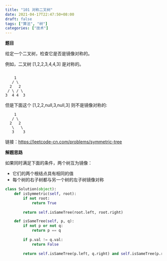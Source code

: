 ```yaml
---
title: "101 对称二叉树"
date: 2021-04-17T22:47:50+08:00
draft: false
tags: ["算法", "树"]
categories: ["技术"]
---
```


**题目**

给定一个二叉树，检查它是否是镜像对称的。

例如，二叉树 [1,2,2,3,4,4,3] 是对称的。
```

    1
   / \
  2   2
 / \ / \
3  4 4  3
```

但是下面这个 [1,2,2,null,3,null,3] 则不是镜像对称的:
```
    1
   / \
  2   2
   \   \
   3    3
```

链接：https://leetcode-cn.com/problems/symmetric-tree

**解题思路**

如果同时满足下面的条件，两个树互为镜像：
* 它们的两个根结点具有相同的值
* 每个树的右子树都与另一个树的左子树镜像对称

```python
class Solution(object):
    def isSymmetric(self, root):
        if not root:
            return True
        
        return self.isSameTree(root.left, root.right)

    def isSameTree(self, p, q):
        if not p or not q:
            return p == q
        
        if p.val != q.val:
            return False
        
        return self.isSameTree(p.left, q.right) and self.isSameTree(p.right, q.left)
```